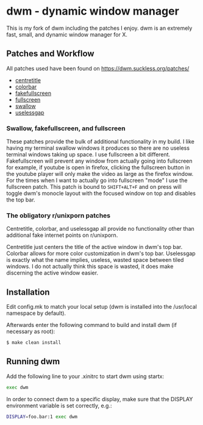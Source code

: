 # dwm - dynamic window manager
This is my fork of dwm including the patches I enjoy. dwm is an extremely fast, small, and dynamic window manager for X.

## Patches and Workflow

All patches used have been found on https://dwm.suckless.org/patches/

- [centretitle](https://dwm.suckless.org/patches/centretitle/)
- [colorbar](https://dwm.suckless.org/patches/colorbar/)
- [fakefullscreen](https://dwm.suckless.org/patches/fakefullscreen/)
- [fullscreen](https://dwm.suckless.org/patches/fullscreen/)
- [swallow](https://dwm.suckless.org/patches/swallow/)
- [uselessgap](https://dwm.suckless.org/patches/uselessgap/)

### Swallow, fakefullscreen, and fullscreen

These patches provide the bulk of additional functionality in my build. I like having my terminal swallow windows it produces so there are no useless terminal windows taking up space. I use fullscreen a bit different. Fakefullscreen will prevent any window from actually going into fullscreen for example, if youtube is open in firefox, clicking the fullscreen button in the youtube player will only make the video as large as the firefox window. For the times when I want to actually go into fullscreen "mode" I use the fullscreen patch. This patch is bound to `SHIFT+ALT+F` and on press will toggle dwm's monocle layout with the focused window on top and disables the top bar. 

### The obligatory r/unixporn patches

Centretitle, colorbar, and uselessgap all provide no functionality other than additional fake internet points on r/unixporn. 

Centretitle just centers the title of the active window in dwm's top bar. Colorbar allows for more color customization in dwm's top bar. Uselessgap is exactly what the name implies, useless, wasted space between tiled windows. I do not actually think this space is wasted, it does make discerning the active window easier.

## Installation
Edit config.mk to match your local setup (dwm is installed into
the /usr/local namespace by default).

Afterwards enter the following command to build and install dwm (if
necessary as root):

```bash
$ make clean install
```

## Running dwm

Add the following line to your .xinitrc to start dwm using startx:

```bash
exec dwm
```

In order to connect dwm to a specific display, make sure that
the DISPLAY environment variable is set correctly, e.g.:

```bash
DISPLAY=foo.bar:1 exec dwm
```

